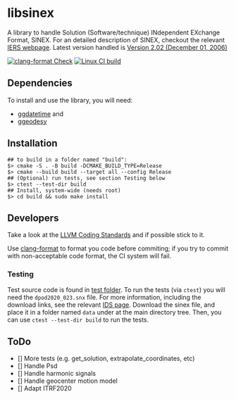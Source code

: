 
# libsinex

A library to handle Solution (Software/technique) INdependent EXchange Format, SINEX.
For an detailed description of SINEX, checkout the relevant 
[IERS webpage](https://www.iers.org/IERS/EN/Organization/AnalysisCoordinator/SinexFormat/sinex.html).
Latest version handled is 
[Version 2.02 (December 01, 2006)](https://www.iers.org/SharedDocs/Publikationen/EN/IERS/Documents/ac/sinex/sinex_v202_pdf.pdf;jsessionid=D3307FA604FD12ACBE02A30C3D9AFC30.live1?__blob=publicationFile&v=2)


[![clang-format Check](https://github.com/xanthospap/libsinex/actions/workflows/clang-format-check.yml/badge.svg)](https://github.com/xanthospap/libsinex/actions/workflows/clang-format-check.yml)
[![Linux CI build](https://github.com/xanthospap/libsinex/actions/workflows/cpp-linux-build.yml/badge.svg)](https://github.com/xanthospap/libsinex/actions/workflows/cpp-linux-build.yml)

## Dependencies
To install and use the library, you will need:

* [ggdatetime](https://github.com/xanthospap/ggdatetime) and
* [ggeodesy](https://github.com/xanthospap/ggeodesy)

## Installation

```
## to build in a folder named "build":
$> cmake -S . -B build -DCMAKE_BUILD_TYPE=Release
$> cmake --build build --target all --config Release
## (Optional) run tests, see section Testing below
$> ctest --test-dir build
## Install, system-wide (needs root)
$> cd build && sudo make install
```

## Developers
Take a look at the [LLVM Coding Standards](https://llvm.org/docs/CodingStandards.html) 
and if possible stick to it. 

Use [clang-format](https://clang.llvm.org/docs/ClangFormat.html)
to format you code before commiting; if you try to commit with non-acceptable 
code format, the CI system will fail.

### Testing
Test source code is found in [test folder](https://github.com/xanthospap/libsinex/tree/main/test). 
To run the tests (via `ctest`) you will need the `dpod2020_023.snx` file. For 
more information, including the download links, see the relevant [IDS page](https://ids-doris.org/combination/dpod.html). 
Download the sinex file, and place it in a folder named `data` under at the main 
directory tree. Then, you can use `ctest --test-dir build` to run the tests.

## ToDo

- [] More tests (e.g. get_solution, extrapolate_coordinates, etc)
- [] Handle Psd
- [] Handle harmonic signals
- [] Handle geocenter motion model
- [] Adapt ITRF2020
